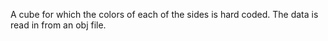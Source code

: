 A cube for which the colors of each of the sides is hard coded. The data is read in from an obj file.
